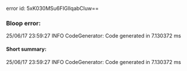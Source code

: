 error id: 5xK030MSu6FIGIlqabCIuw==
### Bloop error:

25/06/17 23:59:27 INFO CodeGenerator: Code generated in 7.130372 ms
#### Short summary: 

25/06/17 23:59:27 INFO CodeGenerator: Code generated in 7.130372 ms